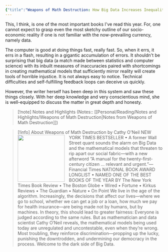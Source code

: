 ```yaml
---
{"title":"Weapons of Math Destruction: How Big Data Increases Inequality and Threatens Democracy","created":"2019-05-31T00:00:00+06:00","updated":"2023-07-11T15:22:58+06:00","read_count":1,"authors":["Cathy O'Neil"],"isbn10":553418815,"reviewed":true,"rating":5,"cover":"https://images-na.ssl-images-amazon.com/images/S/compressed.photo.goodreads.com/books/1456091964i/28186015.jpg","dg-metatags":{"og:image":"https://images-na.ssl-images-amazon.com/images/S/compressed.photo.goodreads.com/books/1456091964i/28186015.jpg"},"tags":["ai","computer-science","programming","science"],"log":[{"status":"Read","timestamp":"2019-11-12T00:00:00+06:00"},{"status":"To Read","timestamp":"2019-05-31T00:00:00+06:00"}],"status":"Read","dg-publish":true,"dg-note-icon":2,"dg-path":"Reading/Books/Read/Weapons of Math Destruction by Cathy O_Neil.md","permalink":"/reading/books/read/weapons-of-math-destruction-by-cathy-o-neil/","metatags":{"og:image":"https://images-na.ssl-images-amazon.com/images/S/compressed.photo.goodreads.com/books/1456091964i/28186015.jpg"},"dgPassFrontmatter":true,"noteIcon":2}
---
```


This, I think, is one of the most important books I've read this year. For, one cannot expect to grasp even the most sketchy outline of our socio-economic reality if one is not familiar with the now-prevailing currency, namely data.  
  
The computer is good at doing things fast, really fast. So, when it errs, it errs in a flash, resulting in a gigantic accumulation of errors. It shouldn't be surprising that big data (a match made between statistics and computer science) with its inbuilt measures of inaccuracies paired with shortcomings in creating mathematical models that sufficiently mirror reality will create tools of horrible injustice. It is not always easy to notice. Technical difficulties and self-fulfilling feedback loops can deceive us quickly.  
  
However, the writer herself has been deep in this system and saw these things closely. With her deep knowledge and very conscientious mind, she is well-equipped to discuss the matter in great depth and honesty.

> [!note] Notes and Highlights
> (Notes:: [[Personal/Reading/Notes and Highlights/Weapons of Math Destruction\|Notes from Weapons of Math Destruction]])

> [!info] About Weapons of Math Destruction by Cathy O'Neil
> <img src="https://images-na.ssl-images-amazon.com/images/S/compressed.photo.goodreads.com/books/1456091964i/28186015.jpg" style="float: left; width: 150px; height: auto; margin-right: 1em;" /> NEW YORK TIMES BESTSELLER • A former Wall Street quant sounds the alarm on Big Data and the mathematical models that threaten to rip apart our social fabric—with a new afterword “A manual for the twenty-first-century citizen … relevant and urgent.”—Financial Times NATIONAL BOOK AWARD LONGLIST • NAMED ONE OF THE BEST BOOKS OF THE YEAR BY The New York Times Book Review • The Boston Globe • Wired • Fortune • Kirkus Reviews • The Guardian • Nature • On Point We live in the age of the algorithm. Increasingly, the decisions that affect our lives—where we go to school, whether we can get a job or a loan, how much we pay for health insurance—are being made not by humans, but by machines. In theory, this should lead to greater fairness: Everyone is judged according to the same rules. But as mathematician and data scientist Cathy O’Neil reveals, the mathematical models being used today are unregulated and uncontestable, even when they’re wrong. Most troubling, they reinforce discrimination—propping up the lucky, punishing the downtrodden, and undermining our democracy in the process. Welcome to the dark side of Big Data.

